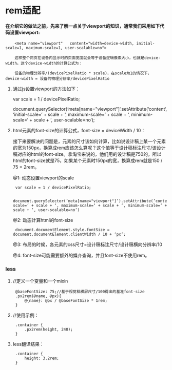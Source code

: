 # rem适配

#### 在介绍它的做法之前，先来了解一点关于viewport的知识，通常我们采用如下代码设置viewport:

        <meta name="viewport"   content="width=device-width, initial-scale=1, maximum-scale=1, user-scalable=no">

        这样整个网页在设备内显示时的页面宽度就会等于设备逻辑像素大小，也就是device-width。这个device-width的计算公式为：

        设备的物理分辨率/(devicePixelRatio * scale)，在scale为1的情况下，device-width = 设备的物理分辨率/devicePixelRatio

1. 通过js设置viewport的方法如下：

    var scale = 1 / devicePixelRatio;

    document.querySelector(‘meta[name="viewport"]‘.setAttribute(‘content‘,‘initial-scale=‘ + scale + ‘, maximum-scale=‘ + scale + ‘, minimum-scale=‘ + scale + ‘, user-scalable=no‘);

2. html元素的font-size的计算公式，font-size = deviceWidth / 10：

    接下来要解决的问题是，元素的尺寸该如何计算，比如说设计稿上某一个元素的宽为150px，换算成rem应该怎么算呢？这个值等于设计稿标注尺寸/该设计稿对应的html的font-size。拿淘宝来说的，他们用的设计稿是750的，所以html的font-size就是75，如果某个元素时150px的宽，换算成rem就是150 / 75 = 2rem。

     @1: 动态设置viewport的scale

        var scale = 1 / devicePixelRatio;

        document.querySelector(‘meta[name="viewport"]‘).setAttribute(‘content‘,‘initial-scale=‘ + scale + ‘, maximum-scale=‘ + scale + ‘, minimum-scale=‘ + scale + ‘, user-scalable=no‘)


     @2: 动态计算html的font-size

        document.documentElement.style.fontSize = document.documentElement.clientWidth / 10 + ‘px‘;

     @3: 布局的时候，各元素的css尺寸=设计稿标注尺寸/设计稿横向分辨率/10

     @4: font-size可能需要额外的媒介查询，并且font-size不使用rem。


### less


1. //定义一个变量和一个mixin

        @baseFontSize: 75;//基于视觉稿横屏尺寸/100得出的基准font-size
        .px2rem(@name, @px){
            @{name}: @px / @baseFontSize * 1rem;
        }

2. //使用示例：

        .container {
            .px2rem(height, 240);
        }

3. less翻译结果：

        .container {
            height: 3.2rem;
        }

